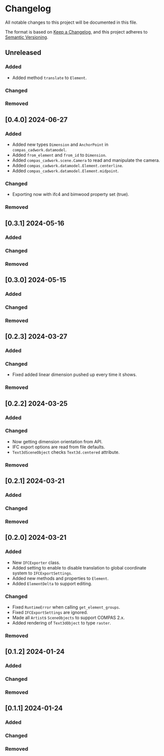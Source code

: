# Changelog

All notable changes to this project will be documented in this file.

The format is based on [Keep a Changelog](https://keepachangelog.com/en/1.0.0/),
and this project adheres to [Semantic Versioning](https://semver.org/spec/v2.0.0.html).

## Unreleased

### Added

* Added method `translate` to `Element`.

### Changed

### Removed


## [0.4.0] 2024-06-27

### Added

* Added new types `Dimension` and `AnchorPoint` in `compas_cadwork.datamodel`.
* Added `from_element` and `from_id` to `Dimension`. 
* Added `compas_cadwork.scene.Camera` to read and manipulate the camera.
* Added `compas_cadwork.datamodel.Element.centerline`.
* Added `compas_cadwork.datamodel.Element.midpoint`.

### Changed

* Exporting now with ifc4 and bimwood property set (true).

### Removed


## [0.3.1] 2024-05-16

### Added

### Changed

### Removed


## [0.3.0] 2024-05-15

### Added

### Changed

### Removed


## [0.2.3] 2024-03-27

### Added

### Changed

* Fixed added linear dimension pushed up every time it shows.

### Removed


## [0.2.2] 2024-03-25

### Added

### Changed

* Now getting dimension orientation from API.
* IFC export options are read from file defaults.
* `Text3dSceneObject` checks `Text3d.centered` attribute.

### Removed


## [0.2.1] 2024-03-21

### Added

### Changed

### Removed


## [0.2.0] 2024-03-21

### Added

* New `IFCExporter` class.
* Added setting to enable to disable translation to global coordinate system to `IFCExportSettings`.
* Added new methods and properties to `Element`.
* Added `ElementDelta` to support editing.

### Changed

* Fixed `RuntimeError` when calling `get_element_groups`.
* Fixed `IFCExportSettings` are ignored.
* Made all `Artist`s `SceneObjects` to support COMPAS 2.x.
* Added rendering of `Text3dObject` to type `raster`.

### Removed


## [0.1.2] 2024-01-24

### Added

### Changed

### Removed


## [0.1.1] 2024-01-24

### Added

### Changed

### Removed

